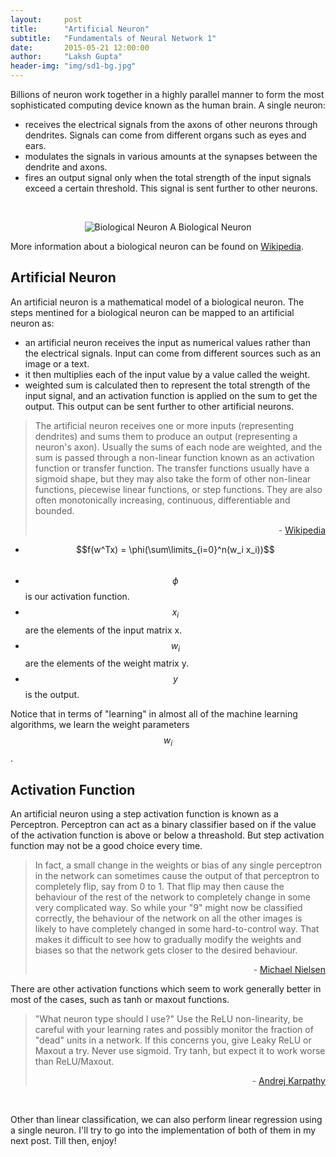```yaml
---
layout:     post
title:      "Artificial Neuron"
subtitle:   "Fundamentals of Neural Network 1"
date:       2015-05-21 12:00:00
author:     "Laksh Gupta"
header-img: "img/sd1-bg.jpg"
---
```


Billions of neuron work together in a highly parallel manner to form the most sophisticated computing device known as the human brain. A single neuron:

- receives the electrical signals from the axons of other neurons through dendrites. Signals can come from different organs such as eyes and ears.
- modulates the signals in various amounts at the synapses between the dendrite and axons.
- fires an output signal only when the total strength of the input signals exceed a certain threshold. This signal is sent further to other neurons.

<p></br></p>
<center>
<img src="{{ site.baseurl }}/img/nn/bioneuron.jpg" alt="Biological Neuron">
<span class="caption text-muted">A Biological Neuron</span>
</center>

More information about a biological neuron can be found on <a href="http://en.wikipedia.org/wiki/Neuron">Wikipedia</a>.

<h2 class="section-heading">Artificial Neuron</h2>
An artificial neuron is a mathematical model of a biological neuron. The steps mentined for a biological neuron can be mapped to an artificial neuron as:

- an artificial neuron receives the input as numerical values rather than the electrical signals. Input can come from different sources such as an image or a text.
- it then multiplies each of the input value by a value called the weight.
- weighted sum is calculated then to represent the total strength of the input signal, and an activation function is applied on the sum to get the output. This output can be sent further to other artificial neurons.



<blockquote>
The artificial neuron receives one or more inputs (representing dendrites) and sums them to produce an output (representing a neuron's axon). Usually the sums of each node are weighted, and the sum is passed through a non-linear function known as an activation function or transfer function. The transfer functions usually have a sigmoid shape, but they may also take the form of other non-linear functions, piecewise linear functions, or step functions. They are also often monotonically increasing, continuous, differentiable and bounded.
<p align="right">- <a href="http://en.wikipedia.org/wiki/Artificial_neuron">Wikipedia</a></p>
</blockquote>


<center><canvas id="artificialneuron" width="500" heigth="400"></canvas></center>


- $$f(w^Tx) = \phi(\sum\limits_{i=0}^n(w_i x_i))$$ &nbsp;
- $$\phi$$ is our activation function.
- $$x_i$$ are the elements of the input matrix x.
- $$w_i$$ are the elements of the weight matrix y. 
- $$y$$ is the output.


Notice that in terms of "learning" in almost all of the machine learning algorithms, we learn the weight parameters $$w_i$$. 

<h2 class="section-heading">Activation Function</h2>
An artificial neuron using a step activation function is known as a Perceptron. Perceptron can act as a binary classifier based on if the value of the activation function is above or below a threashold. But step activation function may not be a good choice every time.


<blockquote>
  In fact, a small change in the weights or bias of any single perceptron in the network can sometimes cause the output of that perceptron to completely flip, say from 0 to 1. That flip may then cause the behaviour of the rest of the network to completely change in some very complicated way. So while your "9" might now be classified correctly, the behaviour of the network on all the other images is likely to have completely changed in some hard-to-control way. That makes it difficult to see how to gradually modify the weights and biases so that the network gets closer to the desired behaviour.
  <p align="right">- <a href="http://neuralnetworksanddeeplearning.com/chap1.html">Michael Nielsen</a></p>
</blockquote>


There are other activation functions which seem to work generally better in most of the cases, such as tanh or maxout functions.


<blockquote>
  "What neuron type should I use?" Use the ReLU non-linearity, be careful with your learning rates and possibly monitor the fraction of "dead" units in a network. If this concerns you, give Leaky ReLU or Maxout a try. Never use sigmoid. Try tanh, but expect it to work worse than ReLU/Maxout.
  <p align="right">- <a href="http://cs231n.github.io/neural-networks-1/">Andrej Karpathy</a></p>
</blockquote>


<center>
 <canvas id="step" width="200" height="200"></canvas>
 <canvas id="sigmoid" width="200" height="200"></canvas>
 <canvas id="tanh" width="200" height="200"></canvas></br>
</center>

Other than linear classification, we can also perform linear regression using a single neuron. I'll try to go into the implementation of both of them in my next post. Till then, enjoy!

<script language="javascript" type="text/javascript" src="{{ site.baseurl }}/js/nn/canvas.js"></script>
<script language="javascript" type="text/javascript" src="{{ site.baseurl }}/js/nn/neuron.js"></script>
<script language="javascript" type="text/javascript" src="{{ site.baseurl }}/js/nn/neuralnet.js"></script>
<script language="javascript" type="text/javascript" src="{{ site.baseurl }}/js/eqgraph.js" charset="utf-8"></script>
<script>
//artificial neuron
var _ancanvas = document.getElementById("artificialneuron");
var _anctx = _ancanvas.getContext("2d");
var neuronIn1 = new neuron(_anctx, 50, 40, neuronRadius,"x_0");
var neuronIn2 = new neuron(_anctx, 50, 110, neuronRadius, "x_n");
var	hiddenLayer= new neuron(_anctx, 250, 75, neuronRadius);
_anctx.mathText("f(w^Tx)",250,120,{"text-align": "center"});
var neuronOut = new neuron(_anctx, 350, 75, neuronRadius,"y");
//input to hidden layer
connectLayers([neuronIn1, neuronIn2], [hiddenLayer]);
//hidden to output layer
connectLayers([hiddenLayer], [neuronOut]);

//plot step
function step(z){ 
        if(z < 2){
          return 0;
        }else{
          return 1;
        }
      }
var stepGraph = new EqGraph({canvasId: 'step', minX: -4, minY: -2, maxX: 4, maxY: 2, unitsPerTick: 1 });
stepGraph.drawEquation(step , 'blue', 2);
var stepCanv = document.getElementById('step');
var stepcontext = stepCanv.getContext('2d');
stepcontext.font = 'italic 14pt Calibri';
stepcontext.fillStyle = '#777';
stepcontext.fillText('step', 10, stepCanv.height-5);

//plot sigmoid
function sigmoid(z){ return  1.0/(1.0+Math.exp(-z));}
var sigmoidGraph = new EqGraph({canvasId: 'sigmoid', minX: -6, minY: -2, maxX: 6, maxY: 2, unitsPerTick: 1 });
sigmoidGraph.drawEquation(sigmoid , 'blue', 2);
var sigmoidCanv = document.getElementById('sigmoid');
var sigmoidcontext = sigmoidCanv.getContext('2d');
sigmoidcontext.font = 'italic 14pt Calibri';
sigmoidcontext.fillStyle = '#777';
sigmoidcontext.fillText('sigmoid', 10, sigmoidCanv.height-5);

//plot tanh
function tanh(z){ return (Math.exp(z)-Math.exp(-z))/(Math.exp(z)+Math.exp(-z));}
var tanhGraph = new EqGraph({canvasId: 'tanh', minX: -6, minY: -2, maxX: 6, maxY: 2, unitsPerTick: 1 });
tanhGraph.drawEquation(tanh , 'blue', 2);
var tanhCanv = document.getElementById('tanh');
var tanhcontext = tanhCanv.getContext('2d');
tanhcontext.font = 'italic 14pt Calibri';
tanhcontext.fillStyle = '#777';
tanhcontext.fillText('tanh', 10, tanhCanv.height-5);

</script>
